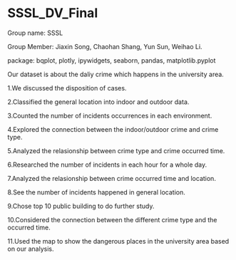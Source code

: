 # SSSL_DV_Final


Group name: SSSL

Group Member: Jiaxin Song, Chaohan Shang, Yun Sun, Weihao Li.


package: bqplot, plotly, ipywidgets, seaborn, pandas, matplotlib.pyplot



Our dataset is about the daliy crime which happens in the university area.

1.We discussed the disposition of cases.

2.Classified the general location into indoor and outdoor data.

3.Counted the number of incidents occurrences in each environment.

4.Explored the connection between the indoor/outdoor crime and crime type.

5.Analyzed the relasionship between crime type and crime occurred time.

6.Researched the number of incidents in each hour for a whole day.

7.Analyzed the relasionship between crime occurred time and location.

8.See the number of incidents happened in general location.

9.Chose top 10 public building to do further study.

10.Considered the connection between the different crime type and the occurred time.

11.Used the map to show the dangerous places in the university area based on our analysis.
